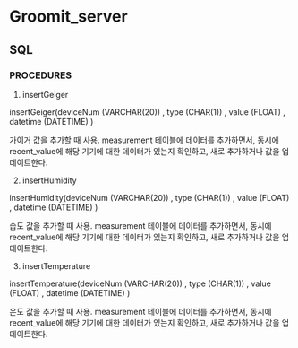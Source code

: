 # Groomit_server

## SQL

### PROCEDURES

1. insertGeiger

insertGeiger(deviceNum (VARCHAR(20)) , type (CHAR(1)) , value (FLOAT) , datetime (DATETIME) )

가이거 값을 추가할 때 사용. measurement 테이블에 데이터를 추가하면서, 동시에 recent_value에 해당 기기에 대한 데이터가 있는지 확인하고, 새로 추가하거나 값을 업데이트한다.

2. insertHumidity

insertHumidity(deviceNum (VARCHAR(20)) , type (CHAR(1)) , value (FLOAT) , datetime (DATETIME) )

습도 값을 추가할 때 사용. measurement 테이블에 데이터를 추가하면서, 동시에 recent_value에 해당 기기에 대한 데이터가 있는지 확인하고, 새로 추가하거나 값을 업데이트한다.

3. insertTemperature

insertTemperature(deviceNum (VARCHAR(20)) , type (CHAR(1)) , value (FLOAT) , datetime (DATETIME) )

온도 값을 추가할 때 사용. measurement 테이블에 데이터를 추가하면서, 동시에 recent_value에 해당 기기에 대한 데이터가 있는지 확인하고, 새로 추가하거나 값을 업데이트한다.
